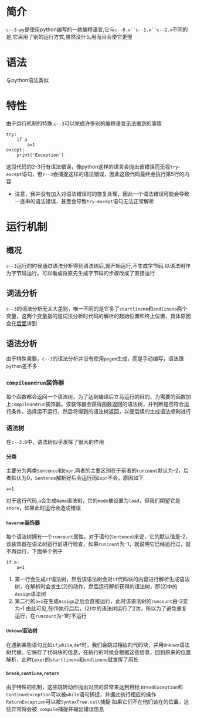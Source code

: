 # 简介
`c--3-py`是使用python编写的一款编程语言,它与`c--0.x``c--1.x``c--2.x`不同的是,它采用了别的运行方式,虽然没什么用而且会使它更慢
# 语法
与python语法类似
# 特性
由于运行机制的特殊,`c--3`可以完成许多别的编程语言无法做到的事情
```
try:
    if a
        a=1
except:
    print('Exception')
```
这段代码的2-3行有语法错误，像python这样的语言会抛出该错误而无视`try-except`语句，但`c--3`会捕捉这样的语法错误，因此这段代码最终会执行第5行的内容
- 注意，我并没有加入对语法错误时的恢复处理，因此一个语法错误可能会导致一连串的语法错误，甚至会导致`try-except`语句无法正常解析
# 运行机制
## 概况
`c--3`运行的时侯通过语法分析得到语法树后,就开始运行,不生成字节码,以语法树作为字节码运行。可以看成将原先生成字节码的步骤改成了直接运行
## 词法分析
`c--3`的词法分析无太大差别，唯一不同的是它多了`startlineno`和`endlineno`两个变量，这两个变量指的是词法分析时代码的解析的起始位置和终止位置，具体原因会在[后面](####`Unkown`语法树)讲到
## 语法分析
由于特殊需要，`c--3`的语法分析并没有使用`pegen`生成，而是手动编写，语法跟`python`差不多
### `compileandrun`装饰器
每个函数都会返回一个语法树，为了达到编译后立马运行的目的，为需要的函数加上`compileandrun`装饰器，该装饰器会获得函数返回的语法树，并判断是否符合运行条件，选择运不运行，然后将得到的语法树返回，以便后续的生成语法顺利进行
### 语法树
在`c--3.0`中，语法树似乎发挥了很大的作用
#### 分类
主要分为两类`Sentence`和`Expr`,两者的主要区别在于前者的`runcount`默认为-2，后者默认为0，`Sentence`解析好后会运行而`Expr`不会，原因如下
```
a=1
```
对于这行代码,`a`会生成`Name`语法树，它的`mode`被设置为`load`，但我们期望它是`store`，如果此时运行会造成错误
#### `haverun`装饰器
每个语法树拥有一个`runcount`属性，对于语句(`Sentence`)来说，它的默认值是-2，该装饰器在语法树运行前进行检查，如果`runcount`为-1，就说明它已经运行过，就不再运行，下面举个例子
```
if a:
    a=1
```
1. 第一行会生成`If`语法树，然后该语法树会对`if`代码块的内容进行解析生成语法树，在解析时会发生(2)的动作，然后运行解析获得的语法树，即(2)中的`Assign`语法树
2. 第二行的`a=1`在生成`Assign`之后会直接运行，此时该语法树的`runcount`由-2变为-1
由此可见,在(1)执行后后，(2)中的语法树运行了2次，所以为了避免重复运行，在`runcount`为-1时不运行
#### `Unkown`语法树
在遇到某些语句比如`if`,`while`,`def`时，我们会跳过相应的代码块，并用`Unkown`语法树代替。它保存了代码块的信息，在执行的时侯会根据这些信息，回到原来的位置解析，此时`Lexer`的`startlineno`和`endlineno`就发挥了用处
#### `break`,`contiune`,`return`
由于特殊的机制，这些跳转动作抛出对应的异常来达到目标
`BreadException`和`ContinueException`可以被`while`语句捕捉，并据此执行相应的操作
`ReturnException`可以被`SyntaxTree.call`捕捉
如果它们不在他们该在的位置，这些异常将会被`_compile`捕捉并输出错误信息